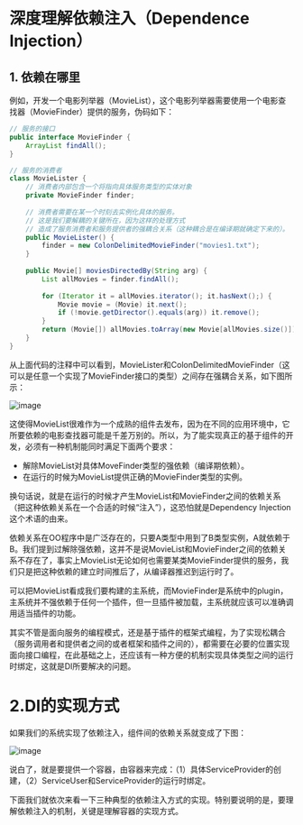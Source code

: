 # 深度理解依赖注入（Dependence Injection）

## 1. 依赖在哪里
例如，开发一个电影列举器（MovieList），这个电影列举器需要使用一个电影查找器（MovieFinder）提供的服务，伪码如下：

```java
// 服务的接口
public interface MovieFinder {
    ArrayList findAll();
}

// 服务的消费者
class MovieLister {
    // 消费者内部包含一个将指向具体服务类型的实体对象
    private MovieFinder finder;
    
    // 消费者需要在某一个时刻去实例化具体的服务。
    // 这是我们要解耦的关键所在，因为这样的处理方式
    // 造成了服务消费者和服务提供者的强耦合关系（这种耦合是在编译期就确定下来的）。
    public MovieLister() {
        finder = new ColonDelimitedMovieFinder("movies1.txt");
    }
    
    public Movie[] moviesDirectedBy(String arg) {
        List allMovies = finder.findAll();
        
        for (Iterator it = allMovies.iterator(); it.hasNext();) {
            Movie movie = (Movie) it.next();
            if (!movie.getDirector().equals(arg)) it.remove();
        }
        return (Movie[]) allMovies.toArray(new Movie[allMovies.size()]);
    }
}
```

从上面代码的注释中可以看到，MovieLister和ColonDelimitedMovieFinder（这可以是任意一个实现了MovieFinder接口的类型）之间存在强耦合关系，如下图所示：

![image](https://github.com/bertramcheng/blog/blob/master/code/20201013_01_pic_001.jpg)

这使得MovieList很难作为一个成熟的组件去发布，因为在不同的应用环境中，它所要依赖的电影查找器可能是千差万别的。所以，为了能实现真正的基于组件的开发，必须有一种机制能同时满足下面两个要求：

- 解除MovieList对具体MoveFinder类型的强依赖（编译期依赖）。
- 在运行的时候为MovieList提供正确的MovieFinder类型的实例。
 
换句话说，就是在运行的时候才产生MovieList和MovieFinder之间的依赖关系（把这种依赖关系在一个合适的时候“注入”），这恐怕就是Dependency Injection这个术语的由来。

依赖关系在OO程序中是广泛存在的，只要A类型中用到了B类型实例，A就依赖于B。我们提到过解除强依赖，这并不是说MovieList和MovieFinder之间的依赖关系不存在了，事实上MovieList无论如何也需要某类MovieFinder提供的服务，我们只是把这种依赖的建立时间推后了，从编译器推迟到运行时了。

可以把MovieList看成我们要构建的主系统，而MovieFinder是系统中的plugin，主系统并不强依赖于任何一个插件，但一旦插件被加载，主系统就应该可以准确调用适当插件的功能。

其实不管是面向服务的编程模式，还是基于插件的框架式编程，为了实现松耦合（服务调用者和提供者之间的或者框架和插件之间的），都需要在必要的位置实现面向接口编程，在此基础之上，还应该有一种方便的机制实现具体类型之间的运行时绑定，这就是DI所要解决的问题。

# 2.DI的实现方式
如果我们的系统实现了依赖注入，组件间的依赖关系就变成了下图：

![image](https://github.com/bertramcheng/blog/blob/master/code/20201013_01_pic_001.jpg)

说白了，就是要提供一个容器，由容器来完成：（1）具体ServiceProvider的创建，（2）ServiceUser和ServiceProvider的运行时绑定。

下面我们就依次来看一下三种典型的依赖注入方式的实现。特别要说明的是，要理解依赖注入的机制，关键是理解容器的实现方式。
